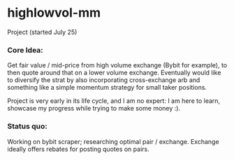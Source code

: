 # highlowvol-mm
Project (started July 25)

### Core Idea:

Get fair value / mid-price from high volume exchange (Bybit for example), to then quote around that on a lower volume exchange. Eventually would like to diversify the strat by also incorporating cross-exchange arb and something like a simple momentum strategy for small taker positions. 

Project is very early in its life cycle, and I am no expert: I am here to learn, showcase my progress while trying to make some money :).

### Status quo:
Working on bybit scraper; researching optimal pair / exchange. Exchange ideally offers rebates for posting quotes on pairs.


